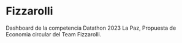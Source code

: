 # Fizzarolli
Dashboard de la competencia Datathon 2023 La Paz, Propuesta de Economia circular del Team Fizzarolli.
